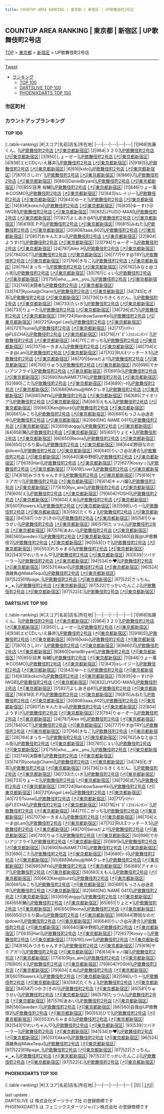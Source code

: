 ```yaml
---
title: COUNTUP AREA RANKING | 東京都 | 新宿区 | UP歌舞伎町2号店
---
```

## COUNTUP AREA RANKING | 東京都 | 新宿区 | UP歌舞伎町2号店

[TOP](/darts/rank/) > [東京都](/darts/rank/東京都/) > [新宿区](/darts/rank/東京都/新宿区/) > UP歌舞伎町2号店

___

<a href="https://twitter.com/share?ref_src=twsrc%5Etfw" data-text="COUNTUP AREA RANKING | 東京都新宿区UP歌舞伎町2号店" class="twitter-share-button" data-hashtags="DARTSLIVE,PHOENIXDARTS,darts,ダーツ" data-show-count="false">Tweet</a>

* [ランキング](#カウントアップランキング)
    * [TOP 100](#top-100)
    * [DARTSLIVE TOP 100](#dartslive-top-100)
    * [PHOENIXDARTS TOP 100](#phoenixdarts-top-100)

### 市区町村

<ul>

</ul>

### カウントアップランキング

#### TOP 100



{:.table-ranking}
|#|スコア|名前|店名|所在地|
|---|---|---|---|---|
|1|968|<span class="rank-name-dl">佐藤くん。</span>|<a href="/darts/rank/shops/87259a36419dcc97f454cb89828a1cfe.html">UP歌舞伎町2号店</a> <a href="https://search.dartslive.com/jp/shop/87259a36419dcc97f454cb89828a1cfe">[↗]</a>|<a href="/darts/rank/東京都/新宿区">東京都新宿区</a>|
|2|964|<span class="rank-name-dl">３２０</span>|<a href="/darts/rank/shops/87259a36419dcc97f454cb89828a1cfe.html">UP歌舞伎町2号店</a> <a href="https://search.dartslive.com/jp/shop/87259a36419dcc97f454cb89828a1cfe">[↗]</a>|<a href="/darts/rank/東京都/新宿区">東京都新宿区</a>|
|3|950|<span class="rank-name-dl">しょーせー</span>|<a href="/darts/rank/shops/87259a36419dcc97f454cb89828a1cfe.html">UP歌舞伎町2号店</a> <a href="https://search.dartslive.com/jp/shop/87259a36419dcc97f454cb89828a1cfe">[↗]</a>|<a href="/darts/rank/東京都/新宿区">東京都新宿区</a>|
|4|938|<span class="rank-name-dl">エビCDいいえ藤井</span>|<a href="/darts/rank/shops/87259a36419dcc97f454cb89828a1cfe.html">UP歌舞伎町2号店</a> <a href="https://search.dartslive.com/jp/shop/87259a36419dcc97f454cb89828a1cfe">[↗]</a>|<a href="/darts/rank/東京都/新宿区">東京都新宿区</a>|
|5|918|<span class="rank-name-dl">S</span>|<a href="/darts/rank/shops/87259a36419dcc97f454cb89828a1cfe.html">UP歌舞伎町2号店</a> <a href="https://search.dartslive.com/jp/shop/87259a36419dcc97f454cb89828a1cfe">[↗]</a>|<a href="/darts/rank/東京都/新宿区">東京都新宿区</a>|
|6|916|<span class="rank-name-dl">kido</span>|<a href="/darts/rank/shops/87259a36419dcc97f454cb89828a1cfe.html">UP歌舞伎町2号店</a> <a href="https://search.dartslive.com/jp/shop/87259a36419dcc97f454cb89828a1cfe">[↗]</a>|<a href="/darts/rank/東京都/新宿区">東京都新宿区</a>|
|7|870|<span class="rank-name-dl">さしｽｹｿﾞ</span>|<a href="/darts/rank/shops/87259a36419dcc97f454cb89828a1cfe.html">UP歌舞伎町2号店</a> <a href="https://search.dartslive.com/jp/shop/87259a36419dcc97f454cb89828a1cfe">[↗]</a>|<a href="/darts/rank/東京都/新宿区">東京都新宿区</a>|
|8|866|<span class="rank-name-dl">Ử</span>|<a href="/darts/rank/shops/87259a36419dcc97f454cb89828a1cfe.html">UP歌舞伎町2号店</a> <a href="https://search.dartslive.com/jp/shop/87259a36419dcc97f454cb89828a1cfe">[↗]</a>|<a href="/darts/rank/東京都/新宿区">東京都新宿区</a>|
|9|860|<span class="rank-name-dl">DanielBryant</span>|<a href="/darts/rank/shops/87259a36419dcc97f454cb89828a1cfe.html">UP歌舞伎町2号店</a> <a href="https://search.dartslive.com/jp/shop/87259a36419dcc97f454cb89828a1cfe">[↗]</a>|<a href="/darts/rank/東京都/新宿区">東京都新宿区</a>|
|10|855|<span class="rank-name-dl">目黒 裕輔</span>|<a href="/darts/rank/shops/87259a36419dcc97f454cb89828a1cfe.html">UP歌舞伎町2号店</a> <a href="https://search.dartslive.com/jp/shop/87259a36419dcc97f454cb89828a1cfe">[↗]</a>|<a href="/darts/rank/東京都/新宿区">東京都新宿区</a>|
|11|846|<span class="rank-name-dl">りょー萬☆COSMO</span>|<a href="/darts/rank/shops/87259a36419dcc97f454cb89828a1cfe.html">UP歌舞伎町2号店</a> <a href="https://search.dartslive.com/jp/shop/87259a36419dcc97f454cb89828a1cfe">[↗]</a>|<a href="/darts/rank/東京都/新宿区">東京都新宿区</a>|
|12|843|<span class="rank-name-dl">isレイジー</span>|<a href="/darts/rank/shops/87259a36419dcc97f454cb89828a1cfe.html">UP歌舞伎町2号店</a> <a href="https://search.dartslive.com/jp/shop/87259a36419dcc97f454cb89828a1cfe">[↗]</a>|<a href="/darts/rank/東京都/新宿区">東京都新宿区</a>|
|12|843|<span class="rank-name-dl">ゆーと</span>|<a href="/darts/rank/shops/87259a36419dcc97f454cb89828a1cfe.html">UP歌舞伎町2号店</a> <a href="https://search.dartslive.com/jp/shop/87259a36419dcc97f454cb89828a1cfe">[↗]</a>|<a href="/darts/rank/東京都/新宿区">東京都新宿区</a>|
|14|838|<span class="rank-name-dl">kokichi</span>|<a href="/darts/rank/shops/87259a36419dcc97f454cb89828a1cfe.html">UP歌舞伎町2号店</a> <a href="https://search.dartslive.com/jp/shop/87259a36419dcc97f454cb89828a1cfe">[↗]</a>|<a href="/darts/rank/東京都/新宿区">東京都新宿区</a>|
|15|835|<span class="rank-name-dl">ゆーすけ＠IWGB</span>|<a href="/darts/rank/shops/87259a36419dcc97f454cb89828a1cfe.html">UP歌舞伎町2号店</a> <a href="https://search.dartslive.com/jp/shop/87259a36419dcc97f454cb89828a1cfe">[↗]</a>|<a href="/darts/rank/東京都/新宿区">東京都新宿区</a>|
|16|832|<span class="rank-name-dl">JYUDO-MAN</span>|<a href="/darts/rank/shops/87259a36419dcc97f454cb89828a1cfe.html">UP歌舞伎町2号店</a> <a href="https://search.dartslive.com/jp/shop/87259a36419dcc97f454cb89828a1cfe">[↗]</a>|<a href="/darts/rank/東京都/新宿区">東京都新宿区</a>|
|17|827|<span class="rank-name-dl">よしあき@R1</span>|<a href="/darts/rank/shops/87259a36419dcc97f454cb89828a1cfe.html">UP歌舞伎町2号店</a> <a href="https://search.dartslive.com/jp/shop/87259a36419dcc97f454cb89828a1cfe">[↗]</a>|<a href="/darts/rank/東京都/新宿区">東京都新宿区</a>|
|18|819|<span class="rank-name-dl">E.P.P</span>|<a href="/darts/rank/shops/87259a36419dcc97f454cb89828a1cfe.html">UP歌舞伎町2号店</a> <a href="https://search.dartslive.com/jp/shop/87259a36419dcc97f454cb89828a1cfe">[↗]</a>|<a href="/darts/rank/東京都/新宿区">東京都新宿区</a>|
|19|815|<span class="rank-name-dl">みねた</span>|<a href="/darts/rank/shops/87259a36419dcc97f454cb89828a1cfe.html">UP歌舞伎町2号店</a> <a href="https://search.dartslive.com/jp/shop/87259a36419dcc97f454cb89828a1cfe">[↗]</a>|<a href="/darts/rank/東京都/新宿区">東京都新宿区</a>|
|20|808|<span class="rank-name-dl">taaa_602</span>|<a href="/darts/rank/shops/87259a36419dcc97f454cb89828a1cfe.html">UP歌舞伎町2号店</a> <a href="https://search.dartslive.com/jp/shop/87259a36419dcc97f454cb89828a1cfe">[↗]</a>|<a href="/darts/rank/東京都/新宿区">東京都新宿区</a>|
|21|807|<span class="rank-name-dl">おキんたまω</span>|<a href="/darts/rank/shops/87259a36419dcc97f454cb89828a1cfe.html">UP歌舞伎町2号店</a> <a href="https://search.dartslive.com/jp/shop/87259a36419dcc97f454cb89828a1cfe">[↗]</a>|<a href="/darts/rank/東京都/新宿区">東京都新宿区</a>|
|22|804|<span class="rank-name-dl">ようすけ</span>|<a href="/darts/rank/shops/87259a36419dcc97f454cb89828a1cfe.html">UP歌舞伎町2号店</a> <a href="https://search.dartslive.com/jp/shop/87259a36419dcc97f454cb89828a1cfe">[↗]</a>|<a href="/darts/rank/東京都/新宿区">東京都新宿区</a>|
|23|794|<span class="rank-name-dl">りゅーぞー</span>|<a href="/darts/rank/shops/87259a36419dcc97f454cb89828a1cfe.html">UP歌舞伎町2号店</a> <a href="https://search.dartslive.com/jp/shop/87259a36419dcc97f454cb89828a1cfe">[↗]</a>|<a href="/darts/rank/東京都/新宿区">東京都新宿区</a>|
|24|787|<span class="rank-name-dl">Alex H</span>|<a href="/darts/rank/shops/87259a36419dcc97f454cb89828a1cfe.html">UP歌舞伎町2号店</a> <a href="https://search.dartslive.com/jp/shop/87259a36419dcc97f454cb89828a1cfe">[↗]</a>|<a href="/darts/rank/東京都/新宿区">東京都新宿区</a>|
|25|784|<span class="rank-name-dl">GCT</span>|<a href="/darts/rank/shops/87259a36419dcc97f454cb89828a1cfe.html">UP歌舞伎町2号店</a> <a href="https://search.dartslive.com/jp/shop/87259a36419dcc97f454cb89828a1cfe">[↗]</a>|<a href="/darts/rank/東京都/新宿区">東京都新宿区</a>|
|26|777|<span class="rank-name-dl">やす@TRY</span>|<a href="/darts/rank/shops/87259a36419dcc97f454cb89828a1cfe.html">UP歌舞伎町2号店</a> <a href="https://search.dartslive.com/jp/shop/87259a36419dcc97f454cb89828a1cfe">[↗]</a>|<a href="/darts/rank/東京都/新宿区">東京都新宿区</a>|
|27|766|<span class="rank-name-dl">きなこ</span>|<a href="/darts/rank/shops/87259a36419dcc97f454cb89828a1cfe.html">UP歌舞伎町2号店</a> <a href="https://search.dartslive.com/jp/shop/87259a36419dcc97f454cb89828a1cfe">[↗]</a>|<a href="/darts/rank/東京都/新宿区">東京都新宿区</a>|
|28|764|<span class="rank-name-dl">まっちー</span>|<a href="/darts/rank/shops/87259a36419dcc97f454cb89828a1cfe.html">UP歌舞伎町2号店</a> <a href="https://search.dartslive.com/jp/shop/87259a36419dcc97f454cb89828a1cfe">[↗]</a>|<a href="/darts/rank/東京都/新宿区">東京都新宿区</a>|
|29|762|<span class="rank-name-dl">みなと@ゴル街</span>|<a href="/darts/rank/shops/87259a36419dcc97f454cb89828a1cfe.html">UP歌舞伎町2号店</a> <a href="https://search.dartslive.com/jp/shop/87259a36419dcc97f454cb89828a1cfe">[↗]</a>|<a href="/darts/rank/東京都/新宿区">東京都新宿区</a>|
|30|761|<span class="rank-name-dl">じぇい</span>|<a href="/darts/rank/shops/87259a36419dcc97f454cb89828a1cfe.html">UP歌舞伎町2号店</a> <a href="https://search.dartslive.com/jp/shop/87259a36419dcc97f454cb89828a1cfe">[↗]</a>|<a href="/darts/rank/東京都/新宿区">東京都新宿区</a>|
|31|758|<span class="rank-name-dl">who___are__you_</span>|<a href="/darts/rank/shops/87259a36419dcc97f454cb89828a1cfe.html">UP歌舞伎町2号店</a> <a href="https://search.dartslive.com/jp/shop/87259a36419dcc97f454cb89828a1cfe">[↗]</a>|<a href="/darts/rank/東京都/新宿区">東京都新宿区</a>|
|32|749|<span class="rank-name-dl">決闘者</span>|<a href="/darts/rank/shops/87259a36419dcc97f454cb89828a1cfe.html">UP歌舞伎町2号店</a> <a href="https://search.dartslive.com/jp/shop/87259a36419dcc97f454cb89828a1cfe">[↗]</a>|<a href="/darts/rank/東京都/新宿区">東京都新宿区</a>|
|33|747|<span class="rank-name-dl">Ryoota@Charm</span>|<a href="/darts/rank/shops/87259a36419dcc97f454cb89828a1cfe.html">UP歌舞伎町2号店</a> <a href="https://search.dartslive.com/jp/shop/87259a36419dcc97f454cb89828a1cfe">[↗]</a>|<a href="/darts/rank/東京都/新宿区">東京都新宿区</a>|
|34|745|<span class="rank-name-dl">むぎ茶</span>|<a href="/darts/rank/shops/87259a36419dcc97f454cb89828a1cfe.html">UP歌舞伎町2号店</a> <a href="https://search.dartslive.com/jp/shop/87259a36419dcc97f454cb89828a1cfe">[↗]</a>|<a href="/darts/rank/東京都/新宿区">東京都新宿区</a>|
|35|736|<span class="rank-name-dl">ひろきくろだん。</span>|<a href="/darts/rank/shops/87259a36419dcc97f454cb89828a1cfe.html">UP歌舞伎町2号店</a> <a href="https://search.dartslive.com/jp/shop/87259a36419dcc97f454cb89828a1cfe">[↗]</a>|<a href="/darts/rank/東京都/新宿区">東京都新宿区</a>|
|36|733|<span class="rank-name-dl">たいき</span>|<a href="/darts/rank/shops/87259a36419dcc97f454cb89828a1cfe.html">UP歌舞伎町2号店</a> <a href="https://search.dartslive.com/jp/shop/87259a36419dcc97f454cb89828a1cfe">[↗]</a>|<a href="/darts/rank/東京都/新宿区">東京都新宿区</a>|
|36|733|<span class="rank-name-dl">りょーた</span>|<a href="/darts/rank/shops/87259a36419dcc97f454cb89828a1cfe.html">UP歌舞伎町2号店</a> <a href="https://search.dartslive.com/jp/shop/87259a36419dcc97f454cb89828a1cfe">[↗]</a>|<a href="/darts/rank/東京都/新宿区">東京都新宿区</a>|
|38|726|<span class="rank-name-dl">式乃</span>|<a href="/darts/rank/shops/87259a36419dcc97f454cb89828a1cfe.html">UP歌舞伎町2号店</a> <a href="https://search.dartslive.com/jp/shop/87259a36419dcc97f454cb89828a1cfe">[↗]</a>|<a href="/darts/rank/東京都/新宿区">東京都新宿区</a>|
|39|724|<span class="rank-name-dl">RainbowSaverKei</span>|<a href="/darts/rank/shops/87259a36419dcc97f454cb89828a1cfe.html">UP歌舞伎町2号店</a> <a href="https://search.dartslive.com/jp/shop/87259a36419dcc97f454cb89828a1cfe">[↗]</a>|<a href="/darts/rank/東京都/新宿区">東京都新宿区</a>|
|40|721|<span class="rank-name-dl">Angel Lee</span>|<a href="/darts/rank/shops/87259a36419dcc97f454cb89828a1cfe.html">UP歌舞伎町2号店</a> <a href="https://search.dartslive.com/jp/shop/87259a36419dcc97f454cb89828a1cfe">[↗]</a>|<a href="/darts/rank/東京都/新宿区">東京都新宿区</a>|
|40|721|<span class="rank-name-dl">Tsunai</span>|<a href="/darts/rank/shops/87259a36419dcc97f454cb89828a1cfe.html">UP歌舞伎町2号店</a> <a href="https://search.dartslive.com/jp/shop/87259a36419dcc97f454cb89828a1cfe">[↗]</a>|<a href="/darts/rank/東京都/新宿区">東京都新宿区</a>|
|42|717|<span class="rank-name-dl">ﾊﾏﾁｬﾝ@FLECHA</span>|<a href="/darts/rank/shops/87259a36419dcc97f454cb89828a1cfe.html">UP歌舞伎町2号店</a> <a href="https://search.dartslive.com/jp/shop/87259a36419dcc97f454cb89828a1cfe">[↗]</a>|<a href="/darts/rank/東京都/新宿区">東京都新宿区</a>|
|43|716|<span class="rank-name-dl">ﾅｷﾞﾎﾟﾝｺﾂﾙﾝﾙﾝﾀﾝﾍﾟ</span>|<a href="/darts/rank/shops/87259a36419dcc97f454cb89828a1cfe.html">UP歌舞伎町2号店</a> <a href="https://search.dartslive.com/jp/shop/87259a36419dcc97f454cb89828a1cfe">[↗]</a>|<a href="/darts/rank/東京都/新宿区">東京都新宿区</a>|
|44|711|<span class="rank-name-dl">こがっち</span>|<a href="/darts/rank/shops/87259a36419dcc97f454cb89828a1cfe.html">UP歌舞伎町2号店</a> <a href="https://search.dartslive.com/jp/shop/87259a36419dcc97f454cb89828a1cfe">[↗]</a>|<a href="/darts/rank/東京都/新宿区">東京都新宿区</a>|
|45|707|<span class="rank-name-dl">ゆーきまん</span>|<a href="/darts/rank/shops/87259a36419dcc97f454cb89828a1cfe.html">UP歌舞伎町2号店</a> <a href="https://search.dartslive.com/jp/shop/87259a36419dcc97f454cb89828a1cfe">[↗]</a>|<a href="/darts/rank/東京都/新宿区">東京都新宿区</a>|
|46|704|<span class="rank-name-dl">とーま@Lani</span>|<a href="/darts/rank/shops/87259a36419dcc97f454cb89828a1cfe.html">UP歌舞伎町2号店</a> <a href="https://search.dartslive.com/jp/shop/87259a36419dcc97f454cb89828a1cfe">[↗]</a>|<a href="/darts/rank/東京都/新宿区">東京都新宿区</a>|
|47|702|<span class="rank-name-dl">RULEツッチーＸ5</span>|<a href="/darts/rank/shops/87259a36419dcc97f454cb89828a1cfe.html">UP歌舞伎町2号店</a> <a href="https://search.dartslive.com/jp/shop/87259a36419dcc97f454cb89828a1cfe">[↗]</a>|<a href="/darts/rank/東京都/新宿区">東京都新宿区</a>|
|48|701|<span class="rank-name-dl">Senaだよ‼️</span>|<a href="/darts/rank/shops/87259a36419dcc97f454cb89828a1cfe.html">UP歌舞伎町2号店</a> <a href="https://search.dartslive.com/jp/shop/87259a36419dcc97f454cb89828a1cfe">[↗]</a>|<a href="/darts/rank/東京都/新宿区">東京都新宿区</a>|
|49|700|<span class="rank-name-dl">りゅう</span>|<a href="/darts/rank/shops/87259a36419dcc97f454cb89828a1cfe.html">UP歌舞伎町2号店</a> <a href="https://search.dartslive.com/jp/shop/87259a36419dcc97f454cb89828a1cfe">[↗]</a>|<a href="/darts/rank/東京都/新宿区">東京都新宿区</a>|
|50|696|<span class="rank-name-dl">でかいアジフライ</span>|<a href="/darts/rank/shops/87259a36419dcc97f454cb89828a1cfe.html">UP歌舞伎町2号店</a> <a href="https://search.dartslive.com/jp/shop/87259a36419dcc97f454cb89828a1cfe">[↗]</a>|<a href="/darts/rank/東京都/新宿区">東京都新宿区</a>|
|51|691|<span class="rank-name-dl">k</span>|<a href="/darts/rank/shops/87259a36419dcc97f454cb89828a1cfe.html">UP歌舞伎町2号店</a> <a href="https://search.dartslive.com/jp/shop/87259a36419dcc97f454cb89828a1cfe">[↗]</a>|<a href="/darts/rank/東京都/新宿区">東京都新宿区</a>|
|52|690|<span class="rank-name-dl">NoNAME7174</span>|<a href="/darts/rank/shops/87259a36419dcc97f454cb89828a1cfe.html">UP歌舞伎町2号店</a> <a href="https://search.dartslive.com/jp/shop/87259a36419dcc97f454cb89828a1cfe">[↗]</a>|<a href="/darts/rank/東京都/新宿区">東京都新宿区</a>|
|52|690|<span class="rank-name-dl">こた</span>|<a href="/darts/rank/shops/87259a36419dcc97f454cb89828a1cfe.html">UP歌舞伎町2号店</a> <a href="https://search.dartslive.com/jp/shop/87259a36419dcc97f454cb89828a1cfe">[↗]</a>|<a href="/darts/rank/東京都/新宿区">東京都新宿区</a>|
|54|689|<span class="rank-name-dl">ｿｰﾀ</span>|<a href="/darts/rank/shops/87259a36419dcc97f454cb89828a1cfe.html">UP歌舞伎町2号店</a> <a href="https://search.dartslive.com/jp/shop/87259a36419dcc97f454cb89828a1cfe">[↗]</a>|<a href="/darts/rank/東京都/新宿区">東京都新宿区</a>|
|55|688|<span class="rank-name-dl">Mutsu@IMAクレオ</span>|<a href="/darts/rank/shops/87259a36419dcc97f454cb89828a1cfe.html">UP歌舞伎町2号店</a> <a href="https://search.dartslive.com/jp/shop/87259a36419dcc97f454cb89828a1cfe">[↗]</a>|<a href="/darts/rank/東京都/新宿区">東京都新宿区</a>|
|56|685|<span class="rank-name-dl">MYa</span>|<a href="/darts/rank/shops/87259a36419dcc97f454cb89828a1cfe.html">UP歌舞伎町2号店</a> <a href="https://search.dartslive.com/jp/shop/87259a36419dcc97f454cb89828a1cfe">[↗]</a>|<a href="/darts/rank/東京都/新宿区">東京都新宿区</a>|
|56|685|<span class="rank-name-dl">アイオリア</span>|<a href="/darts/rank/shops/87259a36419dcc97f454cb89828a1cfe.html">UP歌舞伎町2号店</a> <a href="https://search.dartslive.com/jp/shop/87259a36419dcc97f454cb89828a1cfe">[↗]</a>|<a href="/darts/rank/東京都/新宿区">東京都新宿区</a>|
|58|683|<span class="rank-name-dl">えもん</span>|<a href="/darts/rank/shops/87259a36419dcc97f454cb89828a1cfe.html">UP歌舞伎町2号店</a> <a href="https://search.dartslive.com/jp/shop/87259a36419dcc97f454cb89828a1cfe">[↗]</a>|<a href="/darts/rank/東京都/新宿区">東京都新宿区</a>|
|59|663|<span class="rank-name-dl">Ken@burst</span>|<a href="/darts/rank/shops/87259a36419dcc97f454cb89828a1cfe.html">UP歌舞伎町2号店</a> <a href="https://search.dartslive.com/jp/shop/87259a36419dcc97f454cb89828a1cfe">[↗]</a>|<a href="/darts/rank/東京都/新宿区">東京都新宿区</a>|
|60|661|<span class="rank-name-dl">みこち</span>|<a href="/darts/rank/shops/87259a36419dcc97f454cb89828a1cfe.html">UP歌舞伎町2号店</a> <a href="https://search.dartslive.com/jp/shop/87259a36419dcc97f454cb89828a1cfe">[↗]</a>|<a href="/darts/rank/東京都/新宿区">東京都新宿区</a>|
|60|661|<span class="rank-name-dl">もっさん@迷走中</span>|<a href="/darts/rank/shops/87259a36419dcc97f454cb89828a1cfe.html">UP歌舞伎町2号店</a> <a href="https://search.dartslive.com/jp/shop/87259a36419dcc97f454cb89828a1cfe">[↗]</a>|<a href="/darts/rank/東京都/新宿区">東京都新宿区</a>|
|62|660|<span class="rank-name-dl">NO NAME 0411</span>|<a href="/darts/rank/shops/87259a36419dcc97f454cb89828a1cfe.html">UP歌舞伎町2号店</a> <a href="https://search.dartslive.com/jp/shop/87259a36419dcc97f454cb89828a1cfe">[↗]</a>|<a href="/darts/rank/東京都/新宿区">東京都新宿区</a>|
|63|659|<span class="rank-name-dl">doggy</span>|<a href="/darts/rank/shops/87259a36419dcc97f454cb89828a1cfe.html">UP歌舞伎町2号店</a> <a href="https://search.dartslive.com/jp/shop/87259a36419dcc97f454cb89828a1cfe">[↗]</a>|<a href="/darts/rank/東京都/新宿区">東京都新宿区</a>|
|64|658|<span class="rank-name-dl">鮪</span>|<a href="/darts/rank/shops/87259a36419dcc97f454cb89828a1cfe.html">UP歌舞伎町2号店</a> <a href="https://search.dartslive.com/jp/shop/87259a36419dcc97f454cb89828a1cfe">[↗]</a>|<a href="/darts/rank/東京都/新宿区">東京都新宿区</a>|
|65|651|<span class="rank-name-dl">りょと✴︎</span>|<a href="/darts/rank/shops/87259a36419dcc97f454cb89828a1cfe.html">UP歌舞伎町2号店</a> <a href="https://search.dartslive.com/jp/shop/87259a36419dcc97f454cb89828a1cfe">[↗]</a>|<a href="/darts/rank/東京都/新宿区">東京都新宿区</a>|
|66|650|<span class="rank-name-dl">Reona</span>|<a href="/darts/rank/shops/87259a36419dcc97f454cb89828a1cfe.html">UP歌舞伎町2号店</a> <a href="https://search.dartslive.com/jp/shop/87259a36419dcc97f454cb89828a1cfe">[↗]</a>|<a href="/darts/rank/東京都/新宿区">東京都新宿区</a>|
|66|650|<span class="rank-name-dl">ぴろり菌ω</span>|<a href="/darts/rank/shops/87259a36419dcc97f454cb89828a1cfe.html">UP歌舞伎町2号店</a> <a href="https://search.dartslive.com/jp/shop/87259a36419dcc97f454cb89828a1cfe">[↗]</a>|<a href="/darts/rank/東京都/新宿区">東京都新宿区</a>|
|68|644|<span class="rank-name-dl">野田なのだ@down</span>|<a href="/darts/rank/shops/87259a36419dcc97f454cb89828a1cfe.html">UP歌舞伎町2号店</a> <a href="https://search.dartslive.com/jp/shop/87259a36419dcc97f454cb89828a1cfe">[↗]</a>|<a href="/darts/rank/東京都/新宿区">東京都新宿区</a>|
|69|640|<span class="rank-name-dl">りいさ@卍連合</span>|<a href="/darts/rank/shops/87259a36419dcc97f454cb89828a1cfe.html">UP歌舞伎町2号店</a> <a href="https://search.dartslive.com/jp/shop/87259a36419dcc97f454cb89828a1cfe">[↗]</a>|<a href="/darts/rank/東京都/新宿区">東京都新宿区</a>|
|69|640|<span class="rank-name-dl">薬中野郎</span>|<a href="/darts/rank/shops/87259a36419dcc97f454cb89828a1cfe.html">UP歌舞伎町2号店</a> <a href="https://search.dartslive.com/jp/shop/87259a36419dcc97f454cb89828a1cfe">[↗]</a>|<a href="/darts/rank/東京都/新宿区">東京都新宿区</a>|
|71|635|<span class="rank-name-dl">Hari</span>|<a href="/darts/rank/shops/87259a36419dcc97f454cb89828a1cfe.html">UP歌舞伎町2号店</a> <a href="https://search.dartslive.com/jp/shop/87259a36419dcc97f454cb89828a1cfe">[↗]</a>|<a href="/darts/rank/東京都/新宿区">東京都新宿区</a>|
|72|627|<span class="rank-name-dl">Kossy☺︎</span>|<a href="/darts/rank/shops/87259a36419dcc97f454cb89828a1cfe.html">UP歌舞伎町2号店</a> <a href="https://search.dartslive.com/jp/shop/87259a36419dcc97f454cb89828a1cfe">[↗]</a>|<a href="/darts/rank/東京都/新宿区">東京都新宿区</a>|
|73|619|<span class="rank-name-dl">Liver</span>|<a href="/darts/rank/shops/87259a36419dcc97f454cb89828a1cfe.html">UP歌舞伎町2号店</a> <a href="https://search.dartslive.com/jp/shop/87259a36419dcc97f454cb89828a1cfe">[↗]</a>|<a href="/darts/rank/東京都/新宿区">東京都新宿区</a>|
|74|618|<span class="rank-name-dl">みづきちゃんすき</span>|<a href="/darts/rank/shops/87259a36419dcc97f454cb89828a1cfe.html">UP歌舞伎町2号店</a> <a href="https://search.dartslive.com/jp/shop/87259a36419dcc97f454cb89828a1cfe">[↗]</a>|<a href="/darts/rank/東京都/新宿区">東京都新宿区</a>|
|75|616|<span class="rank-name-dl">ヤミアガリ</span>|<a href="/darts/rank/shops/87259a36419dcc97f454cb89828a1cfe.html">UP歌舞伎町2号店</a> <a href="https://search.dartslive.com/jp/shop/87259a36419dcc97f454cb89828a1cfe">[↗]</a>|<a href="/darts/rank/東京都/新宿区">東京都新宿区</a>|
|76|614|<span class="rank-name-dl">キャバ嬢</span>|<a href="/darts/rank/shops/87259a36419dcc97f454cb89828a1cfe.html">UP歌舞伎町2号店</a> <a href="https://search.dartslive.com/jp/shop/87259a36419dcc97f454cb89828a1cfe">[↗]</a>|<a href="/darts/rank/東京都/新宿区">東京都新宿区</a>|
|77|610|<span class="rank-name-dl">Ryo_aim</span>|<a href="/darts/rank/shops/87259a36419dcc97f454cb89828a1cfe.html">UP歌舞伎町2号店</a> <a href="https://search.dartslive.com/jp/shop/87259a36419dcc97f454cb89828a1cfe">[↗]</a>|<a href="/darts/rank/東京都/新宿区">東京都新宿区</a>|
|78|605|<span class="rank-name-dl">え</span>|<a href="/darts/rank/shops/87259a36419dcc97f454cb89828a1cfe.html">UP歌舞伎町2号店</a> <a href="https://search.dartslive.com/jp/shop/87259a36419dcc97f454cb89828a1cfe">[↗]</a>|<a href="/darts/rank/東京都/新宿区">東京都新宿区</a>|
|79|604|<span class="rank-name-dl">YOSHI</span>|<a href="/darts/rank/shops/87259a36419dcc97f454cb89828a1cfe.html">UP歌舞伎町2号店</a> <a href="https://search.dartslive.com/jp/shop/87259a36419dcc97f454cb89828a1cfe">[↗]</a>|<a href="/darts/rank/東京都/新宿区">東京都新宿区</a>|
|79|604|<span class="rank-name-dl">えぬ</span>|<a href="/darts/rank/shops/87259a36419dcc97f454cb89828a1cfe.html">UP歌舞伎町2号店</a> <a href="https://search.dartslive.com/jp/shop/87259a36419dcc97f454cb89828a1cfe">[↗]</a>|<a href="/darts/rank/東京都/新宿区">東京都新宿区</a>|
|81|601|<span class="rank-name-dl">flowers.k</span>|<a href="/darts/rank/shops/87259a36419dcc97f454cb89828a1cfe.html">UP歌舞伎町2号店</a> <a href="https://search.dartslive.com/jp/shop/87259a36419dcc97f454cb89828a1cfe">[↗]</a>|<a href="/darts/rank/東京都/新宿区">東京都新宿区</a>|
|82|598|<span class="rank-name-dl">いりー</span>|<a href="/darts/rank/shops/87259a36419dcc97f454cb89828a1cfe.html">UP歌舞伎町2号店</a> <a href="https://search.dartslive.com/jp/shop/87259a36419dcc97f454cb89828a1cfe">[↗]</a>|<a href="/darts/rank/東京都/新宿区">東京都新宿区</a>|
|83|592|<span class="rank-name-dl">たくちょ</span>|<a href="/darts/rank/shops/87259a36419dcc97f454cb89828a1cfe.html">UP歌舞伎町2号店</a> <a href="https://search.dartslive.com/jp/shop/87259a36419dcc97f454cb89828a1cfe">[↗]</a>|<a href="/darts/rank/東京都/新宿区">東京都新宿区</a>|
|84|587|<span class="rank-name-dl">つかさ(きの)</span>|<a href="/darts/rank/shops/87259a36419dcc97f454cb89828a1cfe.html">UP歌舞伎町2号店</a> <a href="https://search.dartslive.com/jp/shop/87259a36419dcc97f454cb89828a1cfe">[↗]</a>|<a href="/darts/rank/東京都/新宿区">東京都新宿区</a>|
|85|581|<span class="rank-name-dl">りゅうせい</span>|<a href="/darts/rank/shops/87259a36419dcc97f454cb89828a1cfe.html">UP歌舞伎町2号店</a> <a href="https://search.dartslive.com/jp/shop/87259a36419dcc97f454cb89828a1cfe">[↗]</a>|<a href="/darts/rank/東京都/新宿区">東京都新宿区</a>|
|86|579|<span class="rank-name-dl">たっつん</span>|<a href="/darts/rank/shops/87259a36419dcc97f454cb89828a1cfe.html">UP歌舞伎町2号店</a> <a href="https://search.dartslive.com/jp/shop/87259a36419dcc97f454cb89828a1cfe">[↗]</a>|<a href="/darts/rank/東京都/新宿区">東京都新宿区</a>|
|87|576|<span class="rank-name-dl">あおい</span>|<a href="/darts/rank/shops/87259a36419dcc97f454cb89828a1cfe.html">UP歌舞伎町2号店</a> <a href="https://search.dartslive.com/jp/shop/87259a36419dcc97f454cb89828a1cfe">[↗]</a>|<a href="/darts/rank/東京都/新宿区">東京都新宿区</a>|
|88|560|<span class="rank-name-dl">aveden:)</span>|<a href="/darts/rank/shops/87259a36419dcc97f454cb89828a1cfe.html">UP歌舞伎町2号店</a> <a href="https://search.dartslive.com/jp/shop/87259a36419dcc97f454cb89828a1cfe">[↗]</a>|<a href="/darts/rank/東京都/新宿区">東京都新宿区</a>|
|88|560|<span class="rank-name-dl">自我@UP歌舞伎2</span>|<a href="/darts/rank/shops/87259a36419dcc97f454cb89828a1cfe.html">UP歌舞伎町2号店</a> <a href="https://search.dartslive.com/jp/shop/87259a36419dcc97f454cb89828a1cfe">[↗]</a>|<a href="/darts/rank/東京都/新宿区">東京都新宿区</a>|
|90|553|<span class="rank-name-dl">ひで</span>|<a href="/darts/rank/shops/87259a36419dcc97f454cb89828a1cfe.html">UP歌舞伎町2号店</a> <a href="https://search.dartslive.com/jp/shop/87259a36419dcc97f454cb89828a1cfe">[↗]</a>|<a href="/darts/rank/東京都/新宿区">東京都新宿区</a>|
|90|553|<span class="rank-name-dl">れちゃまる</span>|<a href="/darts/rank/shops/87259a36419dcc97f454cb89828a1cfe.html">UP歌舞伎町2号店</a> <a href="https://search.dartslive.com/jp/shop/87259a36419dcc97f454cb89828a1cfe">[↗]</a>|<a href="/darts/rank/東京都/新宿区">東京都新宿区</a>|
|92|543|<span class="rank-name-dl">♡れいちゃん♡</span>|<a href="/darts/rank/shops/87259a36419dcc97f454cb89828a1cfe.html">UP歌舞伎町2号店</a> <a href="https://search.dartslive.com/jp/shop/87259a36419dcc97f454cb89828a1cfe">[↗]</a>|<a href="/darts/rank/東京都/新宿区">東京都新宿区</a>|
|93|539|<span class="rank-name-dl">ツバテーラー</span>|<a href="/darts/rank/shops/87259a36419dcc97f454cb89828a1cfe.html">UP歌舞伎町2号店</a> <a href="https://search.dartslive.com/jp/shop/87259a36419dcc97f454cb89828a1cfe">[↗]</a>|<a href="/darts/rank/東京都/新宿区">東京都新宿区</a>|
|94|534|<span class="rank-name-dl">か❤︎</span>|<a href="/darts/rank/shops/87259a36419dcc97f454cb89828a1cfe.html">UP歌舞伎町2号店</a> <a href="https://search.dartslive.com/jp/shop/87259a36419dcc97f454cb89828a1cfe">[↗]</a>|<a href="/darts/rank/東京都/新宿区">東京都新宿区</a>|
|95|531|<span class="rank-name-dl">Akari</span>|<a href="/darts/rank/shops/87259a36419dcc97f454cb89828a1cfe.html">UP歌舞伎町2号店</a> <a href="https://search.dartslive.com/jp/shop/87259a36419dcc97f454cb89828a1cfe">[↗]</a>|<a href="/darts/rank/東京都/新宿区">東京都新宿区</a>|
|96|524|<span class="rank-name-dl">酒雑魚@MakeTequi</span>|<a href="/darts/rank/shops/87259a36419dcc97f454cb89828a1cfe.html">UP歌舞伎町2号店</a> <a href="https://search.dartslive.com/jp/shop/87259a36419dcc97f454cb89828a1cfe">[↗]</a>|<a href="/darts/rank/東京都/新宿区">東京都新宿区</a>|
|97|522|<span class="rank-name-dl">618page_</span>|<a href="/darts/rank/shops/87259a36419dcc97f454cb89828a1cfe.html">UP歌舞伎町2号店</a> <a href="https://search.dartslive.com/jp/shop/87259a36419dcc97f454cb89828a1cfe">[↗]</a>|<a href="/darts/rank/東京都/新宿区">東京都新宿区</a>|
|97|522|<span class="rank-name-dl">さっちん｡◕‿◕｡</span>|<a href="/darts/rank/shops/87259a36419dcc97f454cb89828a1cfe.html">UP歌舞伎町2号店</a> <a href="https://search.dartslive.com/jp/shop/87259a36419dcc97f454cb89828a1cfe">[↗]</a>|<a href="/darts/rank/東京都/新宿区">東京都新宿区</a>|
|97|522|<span class="rank-name-dl">でっかいたんこぶ</span>|<a href="/darts/rank/shops/87259a36419dcc97f454cb89828a1cfe.html">UP歌舞伎町2号店</a> <a href="https://search.dartslive.com/jp/shop/87259a36419dcc97f454cb89828a1cfe">[↗]</a>|<a href="/darts/rank/東京都/新宿区">東京都新宿区</a>|
|97|522|<span class="rank-name-dl">む</span>|<a href="/darts/rank/shops/87259a36419dcc97f454cb89828a1cfe.html">UP歌舞伎町2号店</a> <a href="https://search.dartslive.com/jp/shop/87259a36419dcc97f454cb89828a1cfe">[↗]</a>|<a href="/darts/rank/東京都/新宿区">東京都新宿区</a>|


#### DARTSLIVE TOP 100



{:.table-ranking}
|#|スコア|名前|店名|所在地|
|---|---|---|---|---|
|1|968|<span class="rank-name-dl">佐藤くん。</span>|<a href="/darts/rank/shops/87259a36419dcc97f454cb89828a1cfe.html">UP歌舞伎町2号店</a> <a href="https://search.dartslive.com/jp/shop/87259a36419dcc97f454cb89828a1cfe">[↗]</a>|<a href="/darts/rank/東京都/新宿区">東京都新宿区</a>|
|2|964|<span class="rank-name-dl">３２０</span>|<a href="/darts/rank/shops/87259a36419dcc97f454cb89828a1cfe.html">UP歌舞伎町2号店</a> <a href="https://search.dartslive.com/jp/shop/87259a36419dcc97f454cb89828a1cfe">[↗]</a>|<a href="/darts/rank/東京都/新宿区">東京都新宿区</a>|
|3|950|<span class="rank-name-dl">しょーせー</span>|<a href="/darts/rank/shops/87259a36419dcc97f454cb89828a1cfe.html">UP歌舞伎町2号店</a> <a href="https://search.dartslive.com/jp/shop/87259a36419dcc97f454cb89828a1cfe">[↗]</a>|<a href="/darts/rank/東京都/新宿区">東京都新宿区</a>|
|4|938|<span class="rank-name-dl">エビCDいいえ藤井</span>|<a href="/darts/rank/shops/87259a36419dcc97f454cb89828a1cfe.html">UP歌舞伎町2号店</a> <a href="https://search.dartslive.com/jp/shop/87259a36419dcc97f454cb89828a1cfe">[↗]</a>|<a href="/darts/rank/東京都/新宿区">東京都新宿区</a>|
|5|918|<span class="rank-name-dl">S</span>|<a href="/darts/rank/shops/87259a36419dcc97f454cb89828a1cfe.html">UP歌舞伎町2号店</a> <a href="https://search.dartslive.com/jp/shop/87259a36419dcc97f454cb89828a1cfe">[↗]</a>|<a href="/darts/rank/東京都/新宿区">東京都新宿区</a>|
|6|916|<span class="rank-name-dl">kido</span>|<a href="/darts/rank/shops/87259a36419dcc97f454cb89828a1cfe.html">UP歌舞伎町2号店</a> <a href="https://search.dartslive.com/jp/shop/87259a36419dcc97f454cb89828a1cfe">[↗]</a>|<a href="/darts/rank/東京都/新宿区">東京都新宿区</a>|
|7|870|<span class="rank-name-dl">さしｽｹｿﾞ</span>|<a href="/darts/rank/shops/87259a36419dcc97f454cb89828a1cfe.html">UP歌舞伎町2号店</a> <a href="https://search.dartslive.com/jp/shop/87259a36419dcc97f454cb89828a1cfe">[↗]</a>|<a href="/darts/rank/東京都/新宿区">東京都新宿区</a>|
|8|866|<span class="rank-name-dl">Ử</span>|<a href="/darts/rank/shops/87259a36419dcc97f454cb89828a1cfe.html">UP歌舞伎町2号店</a> <a href="https://search.dartslive.com/jp/shop/87259a36419dcc97f454cb89828a1cfe">[↗]</a>|<a href="/darts/rank/東京都/新宿区">東京都新宿区</a>|
|9|860|<span class="rank-name-dl">DanielBryant</span>|<a href="/darts/rank/shops/87259a36419dcc97f454cb89828a1cfe.html">UP歌舞伎町2号店</a> <a href="https://search.dartslive.com/jp/shop/87259a36419dcc97f454cb89828a1cfe">[↗]</a>|<a href="/darts/rank/東京都/新宿区">東京都新宿区</a>|
|10|855|<span class="rank-name-dl">目黒 裕輔</span>|<a href="/darts/rank/shops/87259a36419dcc97f454cb89828a1cfe.html">UP歌舞伎町2号店</a> <a href="https://search.dartslive.com/jp/shop/87259a36419dcc97f454cb89828a1cfe">[↗]</a>|<a href="/darts/rank/東京都/新宿区">東京都新宿区</a>|
|11|846|<span class="rank-name-dl">りょー萬☆COSMO</span>|<a href="/darts/rank/shops/87259a36419dcc97f454cb89828a1cfe.html">UP歌舞伎町2号店</a> <a href="https://search.dartslive.com/jp/shop/87259a36419dcc97f454cb89828a1cfe">[↗]</a>|<a href="/darts/rank/東京都/新宿区">東京都新宿区</a>|
|12|843|<span class="rank-name-dl">isレイジー</span>|<a href="/darts/rank/shops/87259a36419dcc97f454cb89828a1cfe.html">UP歌舞伎町2号店</a> <a href="https://search.dartslive.com/jp/shop/87259a36419dcc97f454cb89828a1cfe">[↗]</a>|<a href="/darts/rank/東京都/新宿区">東京都新宿区</a>|
|12|843|<span class="rank-name-dl">ゆーと</span>|<a href="/darts/rank/shops/87259a36419dcc97f454cb89828a1cfe.html">UP歌舞伎町2号店</a> <a href="https://search.dartslive.com/jp/shop/87259a36419dcc97f454cb89828a1cfe">[↗]</a>|<a href="/darts/rank/東京都/新宿区">東京都新宿区</a>|
|14|838|<span class="rank-name-dl">kokichi</span>|<a href="/darts/rank/shops/87259a36419dcc97f454cb89828a1cfe.html">UP歌舞伎町2号店</a> <a href="https://search.dartslive.com/jp/shop/87259a36419dcc97f454cb89828a1cfe">[↗]</a>|<a href="/darts/rank/東京都/新宿区">東京都新宿区</a>|
|15|835|<span class="rank-name-dl">ゆーすけ＠IWGB</span>|<a href="/darts/rank/shops/87259a36419dcc97f454cb89828a1cfe.html">UP歌舞伎町2号店</a> <a href="https://search.dartslive.com/jp/shop/87259a36419dcc97f454cb89828a1cfe">[↗]</a>|<a href="/darts/rank/東京都/新宿区">東京都新宿区</a>|
|16|832|<span class="rank-name-dl">JYUDO-MAN</span>|<a href="/darts/rank/shops/87259a36419dcc97f454cb89828a1cfe.html">UP歌舞伎町2号店</a> <a href="https://search.dartslive.com/jp/shop/87259a36419dcc97f454cb89828a1cfe">[↗]</a>|<a href="/darts/rank/東京都/新宿区">東京都新宿区</a>|
|17|827|<span class="rank-name-dl">よしあき@R1</span>|<a href="/darts/rank/shops/87259a36419dcc97f454cb89828a1cfe.html">UP歌舞伎町2号店</a> <a href="https://search.dartslive.com/jp/shop/87259a36419dcc97f454cb89828a1cfe">[↗]</a>|<a href="/darts/rank/東京都/新宿区">東京都新宿区</a>|
|18|819|<span class="rank-name-dl">E.P.P</span>|<a href="/darts/rank/shops/87259a36419dcc97f454cb89828a1cfe.html">UP歌舞伎町2号店</a> <a href="https://search.dartslive.com/jp/shop/87259a36419dcc97f454cb89828a1cfe">[↗]</a>|<a href="/darts/rank/東京都/新宿区">東京都新宿区</a>|
|19|815|<span class="rank-name-dl">みねた</span>|<a href="/darts/rank/shops/87259a36419dcc97f454cb89828a1cfe.html">UP歌舞伎町2号店</a> <a href="https://search.dartslive.com/jp/shop/87259a36419dcc97f454cb89828a1cfe">[↗]</a>|<a href="/darts/rank/東京都/新宿区">東京都新宿区</a>|
|20|808|<span class="rank-name-dl">taaa_602</span>|<a href="/darts/rank/shops/87259a36419dcc97f454cb89828a1cfe.html">UP歌舞伎町2号店</a> <a href="https://search.dartslive.com/jp/shop/87259a36419dcc97f454cb89828a1cfe">[↗]</a>|<a href="/darts/rank/東京都/新宿区">東京都新宿区</a>|
|21|807|<span class="rank-name-dl">おキんたまω</span>|<a href="/darts/rank/shops/87259a36419dcc97f454cb89828a1cfe.html">UP歌舞伎町2号店</a> <a href="https://search.dartslive.com/jp/shop/87259a36419dcc97f454cb89828a1cfe">[↗]</a>|<a href="/darts/rank/東京都/新宿区">東京都新宿区</a>|
|22|804|<span class="rank-name-dl">ようすけ</span>|<a href="/darts/rank/shops/87259a36419dcc97f454cb89828a1cfe.html">UP歌舞伎町2号店</a> <a href="https://search.dartslive.com/jp/shop/87259a36419dcc97f454cb89828a1cfe">[↗]</a>|<a href="/darts/rank/東京都/新宿区">東京都新宿区</a>|
|23|794|<span class="rank-name-dl">りゅーぞー</span>|<a href="/darts/rank/shops/87259a36419dcc97f454cb89828a1cfe.html">UP歌舞伎町2号店</a> <a href="https://search.dartslive.com/jp/shop/87259a36419dcc97f454cb89828a1cfe">[↗]</a>|<a href="/darts/rank/東京都/新宿区">東京都新宿区</a>|
|24|787|<span class="rank-name-dl">Alex H</span>|<a href="/darts/rank/shops/87259a36419dcc97f454cb89828a1cfe.html">UP歌舞伎町2号店</a> <a href="https://search.dartslive.com/jp/shop/87259a36419dcc97f454cb89828a1cfe">[↗]</a>|<a href="/darts/rank/東京都/新宿区">東京都新宿区</a>|
|25|784|<span class="rank-name-dl">GCT</span>|<a href="/darts/rank/shops/87259a36419dcc97f454cb89828a1cfe.html">UP歌舞伎町2号店</a> <a href="https://search.dartslive.com/jp/shop/87259a36419dcc97f454cb89828a1cfe">[↗]</a>|<a href="/darts/rank/東京都/新宿区">東京都新宿区</a>|
|26|777|<span class="rank-name-dl">やす@TRY</span>|<a href="/darts/rank/shops/87259a36419dcc97f454cb89828a1cfe.html">UP歌舞伎町2号店</a> <a href="https://search.dartslive.com/jp/shop/87259a36419dcc97f454cb89828a1cfe">[↗]</a>|<a href="/darts/rank/東京都/新宿区">東京都新宿区</a>|
|27|766|<span class="rank-name-dl">きなこ</span>|<a href="/darts/rank/shops/87259a36419dcc97f454cb89828a1cfe.html">UP歌舞伎町2号店</a> <a href="https://search.dartslive.com/jp/shop/87259a36419dcc97f454cb89828a1cfe">[↗]</a>|<a href="/darts/rank/東京都/新宿区">東京都新宿区</a>|
|28|764|<span class="rank-name-dl">まっちー</span>|<a href="/darts/rank/shops/87259a36419dcc97f454cb89828a1cfe.html">UP歌舞伎町2号店</a> <a href="https://search.dartslive.com/jp/shop/87259a36419dcc97f454cb89828a1cfe">[↗]</a>|<a href="/darts/rank/東京都/新宿区">東京都新宿区</a>|
|29|762|<span class="rank-name-dl">みなと@ゴル街</span>|<a href="/darts/rank/shops/87259a36419dcc97f454cb89828a1cfe.html">UP歌舞伎町2号店</a> <a href="https://search.dartslive.com/jp/shop/87259a36419dcc97f454cb89828a1cfe">[↗]</a>|<a href="/darts/rank/東京都/新宿区">東京都新宿区</a>|
|30|761|<span class="rank-name-dl">じぇい</span>|<a href="/darts/rank/shops/87259a36419dcc97f454cb89828a1cfe.html">UP歌舞伎町2号店</a> <a href="https://search.dartslive.com/jp/shop/87259a36419dcc97f454cb89828a1cfe">[↗]</a>|<a href="/darts/rank/東京都/新宿区">東京都新宿区</a>|
|31|758|<span class="rank-name-dl">who___are__you_</span>|<a href="/darts/rank/shops/87259a36419dcc97f454cb89828a1cfe.html">UP歌舞伎町2号店</a> <a href="https://search.dartslive.com/jp/shop/87259a36419dcc97f454cb89828a1cfe">[↗]</a>|<a href="/darts/rank/東京都/新宿区">東京都新宿区</a>|
|32|749|<span class="rank-name-dl">決闘者</span>|<a href="/darts/rank/shops/87259a36419dcc97f454cb89828a1cfe.html">UP歌舞伎町2号店</a> <a href="https://search.dartslive.com/jp/shop/87259a36419dcc97f454cb89828a1cfe">[↗]</a>|<a href="/darts/rank/東京都/新宿区">東京都新宿区</a>|
|33|747|<span class="rank-name-dl">Ryoota@Charm</span>|<a href="/darts/rank/shops/87259a36419dcc97f454cb89828a1cfe.html">UP歌舞伎町2号店</a> <a href="https://search.dartslive.com/jp/shop/87259a36419dcc97f454cb89828a1cfe">[↗]</a>|<a href="/darts/rank/東京都/新宿区">東京都新宿区</a>|
|34|745|<span class="rank-name-dl">むぎ茶</span>|<a href="/darts/rank/shops/87259a36419dcc97f454cb89828a1cfe.html">UP歌舞伎町2号店</a> <a href="https://search.dartslive.com/jp/shop/87259a36419dcc97f454cb89828a1cfe">[↗]</a>|<a href="/darts/rank/東京都/新宿区">東京都新宿区</a>|
|35|736|<span class="rank-name-dl">ひろきくろだん。</span>|<a href="/darts/rank/shops/87259a36419dcc97f454cb89828a1cfe.html">UP歌舞伎町2号店</a> <a href="https://search.dartslive.com/jp/shop/87259a36419dcc97f454cb89828a1cfe">[↗]</a>|<a href="/darts/rank/東京都/新宿区">東京都新宿区</a>|
|36|733|<span class="rank-name-dl">たいき</span>|<a href="/darts/rank/shops/87259a36419dcc97f454cb89828a1cfe.html">UP歌舞伎町2号店</a> <a href="https://search.dartslive.com/jp/shop/87259a36419dcc97f454cb89828a1cfe">[↗]</a>|<a href="/darts/rank/東京都/新宿区">東京都新宿区</a>|
|36|733|<span class="rank-name-dl">りょーた</span>|<a href="/darts/rank/shops/87259a36419dcc97f454cb89828a1cfe.html">UP歌舞伎町2号店</a> <a href="https://search.dartslive.com/jp/shop/87259a36419dcc97f454cb89828a1cfe">[↗]</a>|<a href="/darts/rank/東京都/新宿区">東京都新宿区</a>|
|38|726|<span class="rank-name-dl">式乃</span>|<a href="/darts/rank/shops/87259a36419dcc97f454cb89828a1cfe.html">UP歌舞伎町2号店</a> <a href="https://search.dartslive.com/jp/shop/87259a36419dcc97f454cb89828a1cfe">[↗]</a>|<a href="/darts/rank/東京都/新宿区">東京都新宿区</a>|
|39|724|<span class="rank-name-dl">RainbowSaverKei</span>|<a href="/darts/rank/shops/87259a36419dcc97f454cb89828a1cfe.html">UP歌舞伎町2号店</a> <a href="https://search.dartslive.com/jp/shop/87259a36419dcc97f454cb89828a1cfe">[↗]</a>|<a href="/darts/rank/東京都/新宿区">東京都新宿区</a>|
|40|721|<span class="rank-name-dl">Angel Lee</span>|<a href="/darts/rank/shops/87259a36419dcc97f454cb89828a1cfe.html">UP歌舞伎町2号店</a> <a href="https://search.dartslive.com/jp/shop/87259a36419dcc97f454cb89828a1cfe">[↗]</a>|<a href="/darts/rank/東京都/新宿区">東京都新宿区</a>|
|40|721|<span class="rank-name-dl">Tsunai</span>|<a href="/darts/rank/shops/87259a36419dcc97f454cb89828a1cfe.html">UP歌舞伎町2号店</a> <a href="https://search.dartslive.com/jp/shop/87259a36419dcc97f454cb89828a1cfe">[↗]</a>|<a href="/darts/rank/東京都/新宿区">東京都新宿区</a>|
|42|717|<span class="rank-name-dl">ﾊﾏﾁｬﾝ@FLECHA</span>|<a href="/darts/rank/shops/87259a36419dcc97f454cb89828a1cfe.html">UP歌舞伎町2号店</a> <a href="https://search.dartslive.com/jp/shop/87259a36419dcc97f454cb89828a1cfe">[↗]</a>|<a href="/darts/rank/東京都/新宿区">東京都新宿区</a>|
|43|716|<span class="rank-name-dl">ﾅｷﾞﾎﾟﾝｺﾂﾙﾝﾙﾝﾀﾝﾍﾟ</span>|<a href="/darts/rank/shops/87259a36419dcc97f454cb89828a1cfe.html">UP歌舞伎町2号店</a> <a href="https://search.dartslive.com/jp/shop/87259a36419dcc97f454cb89828a1cfe">[↗]</a>|<a href="/darts/rank/東京都/新宿区">東京都新宿区</a>|
|44|711|<span class="rank-name-dl">こがっち</span>|<a href="/darts/rank/shops/87259a36419dcc97f454cb89828a1cfe.html">UP歌舞伎町2号店</a> <a href="https://search.dartslive.com/jp/shop/87259a36419dcc97f454cb89828a1cfe">[↗]</a>|<a href="/darts/rank/東京都/新宿区">東京都新宿区</a>|
|45|707|<span class="rank-name-dl">ゆーきまん</span>|<a href="/darts/rank/shops/87259a36419dcc97f454cb89828a1cfe.html">UP歌舞伎町2号店</a> <a href="https://search.dartslive.com/jp/shop/87259a36419dcc97f454cb89828a1cfe">[↗]</a>|<a href="/darts/rank/東京都/新宿区">東京都新宿区</a>|
|46|704|<span class="rank-name-dl">とーま@Lani</span>|<a href="/darts/rank/shops/87259a36419dcc97f454cb89828a1cfe.html">UP歌舞伎町2号店</a> <a href="https://search.dartslive.com/jp/shop/87259a36419dcc97f454cb89828a1cfe">[↗]</a>|<a href="/darts/rank/東京都/新宿区">東京都新宿区</a>|
|47|702|<span class="rank-name-dl">RULEツッチーＸ5</span>|<a href="/darts/rank/shops/87259a36419dcc97f454cb89828a1cfe.html">UP歌舞伎町2号店</a> <a href="https://search.dartslive.com/jp/shop/87259a36419dcc97f454cb89828a1cfe">[↗]</a>|<a href="/darts/rank/東京都/新宿区">東京都新宿区</a>|
|48|701|<span class="rank-name-dl">Senaだよ‼️</span>|<a href="/darts/rank/shops/87259a36419dcc97f454cb89828a1cfe.html">UP歌舞伎町2号店</a> <a href="https://search.dartslive.com/jp/shop/87259a36419dcc97f454cb89828a1cfe">[↗]</a>|<a href="/darts/rank/東京都/新宿区">東京都新宿区</a>|
|49|700|<span class="rank-name-dl">りゅう</span>|<a href="/darts/rank/shops/87259a36419dcc97f454cb89828a1cfe.html">UP歌舞伎町2号店</a> <a href="https://search.dartslive.com/jp/shop/87259a36419dcc97f454cb89828a1cfe">[↗]</a>|<a href="/darts/rank/東京都/新宿区">東京都新宿区</a>|
|50|696|<span class="rank-name-dl">でかいアジフライ</span>|<a href="/darts/rank/shops/87259a36419dcc97f454cb89828a1cfe.html">UP歌舞伎町2号店</a> <a href="https://search.dartslive.com/jp/shop/87259a36419dcc97f454cb89828a1cfe">[↗]</a>|<a href="/darts/rank/東京都/新宿区">東京都新宿区</a>|
|51|691|<span class="rank-name-dl">k</span>|<a href="/darts/rank/shops/87259a36419dcc97f454cb89828a1cfe.html">UP歌舞伎町2号店</a> <a href="https://search.dartslive.com/jp/shop/87259a36419dcc97f454cb89828a1cfe">[↗]</a>|<a href="/darts/rank/東京都/新宿区">東京都新宿区</a>|
|52|690|<span class="rank-name-dl">NoNAME7174</span>|<a href="/darts/rank/shops/87259a36419dcc97f454cb89828a1cfe.html">UP歌舞伎町2号店</a> <a href="https://search.dartslive.com/jp/shop/87259a36419dcc97f454cb89828a1cfe">[↗]</a>|<a href="/darts/rank/東京都/新宿区">東京都新宿区</a>|
|52|690|<span class="rank-name-dl">こた</span>|<a href="/darts/rank/shops/87259a36419dcc97f454cb89828a1cfe.html">UP歌舞伎町2号店</a> <a href="https://search.dartslive.com/jp/shop/87259a36419dcc97f454cb89828a1cfe">[↗]</a>|<a href="/darts/rank/東京都/新宿区">東京都新宿区</a>|
|54|689|<span class="rank-name-dl">ｿｰﾀ</span>|<a href="/darts/rank/shops/87259a36419dcc97f454cb89828a1cfe.html">UP歌舞伎町2号店</a> <a href="https://search.dartslive.com/jp/shop/87259a36419dcc97f454cb89828a1cfe">[↗]</a>|<a href="/darts/rank/東京都/新宿区">東京都新宿区</a>|
|55|688|<span class="rank-name-dl">Mutsu@IMAクレオ</span>|<a href="/darts/rank/shops/87259a36419dcc97f454cb89828a1cfe.html">UP歌舞伎町2号店</a> <a href="https://search.dartslive.com/jp/shop/87259a36419dcc97f454cb89828a1cfe">[↗]</a>|<a href="/darts/rank/東京都/新宿区">東京都新宿区</a>|
|56|685|<span class="rank-name-dl">MYa</span>|<a href="/darts/rank/shops/87259a36419dcc97f454cb89828a1cfe.html">UP歌舞伎町2号店</a> <a href="https://search.dartslive.com/jp/shop/87259a36419dcc97f454cb89828a1cfe">[↗]</a>|<a href="/darts/rank/東京都/新宿区">東京都新宿区</a>|
|56|685|<span class="rank-name-dl">アイオリア</span>|<a href="/darts/rank/shops/87259a36419dcc97f454cb89828a1cfe.html">UP歌舞伎町2号店</a> <a href="https://search.dartslive.com/jp/shop/87259a36419dcc97f454cb89828a1cfe">[↗]</a>|<a href="/darts/rank/東京都/新宿区">東京都新宿区</a>|
|58|683|<span class="rank-name-dl">えもん</span>|<a href="/darts/rank/shops/87259a36419dcc97f454cb89828a1cfe.html">UP歌舞伎町2号店</a> <a href="https://search.dartslive.com/jp/shop/87259a36419dcc97f454cb89828a1cfe">[↗]</a>|<a href="/darts/rank/東京都/新宿区">東京都新宿区</a>|
|59|663|<span class="rank-name-dl">Ken@burst</span>|<a href="/darts/rank/shops/87259a36419dcc97f454cb89828a1cfe.html">UP歌舞伎町2号店</a> <a href="https://search.dartslive.com/jp/shop/87259a36419dcc97f454cb89828a1cfe">[↗]</a>|<a href="/darts/rank/東京都/新宿区">東京都新宿区</a>|
|60|661|<span class="rank-name-dl">みこち</span>|<a href="/darts/rank/shops/87259a36419dcc97f454cb89828a1cfe.html">UP歌舞伎町2号店</a> <a href="https://search.dartslive.com/jp/shop/87259a36419dcc97f454cb89828a1cfe">[↗]</a>|<a href="/darts/rank/東京都/新宿区">東京都新宿区</a>|
|60|661|<span class="rank-name-dl">もっさん@迷走中</span>|<a href="/darts/rank/shops/87259a36419dcc97f454cb89828a1cfe.html">UP歌舞伎町2号店</a> <a href="https://search.dartslive.com/jp/shop/87259a36419dcc97f454cb89828a1cfe">[↗]</a>|<a href="/darts/rank/東京都/新宿区">東京都新宿区</a>|
|62|660|<span class="rank-name-dl">NO NAME 0411</span>|<a href="/darts/rank/shops/87259a36419dcc97f454cb89828a1cfe.html">UP歌舞伎町2号店</a> <a href="https://search.dartslive.com/jp/shop/87259a36419dcc97f454cb89828a1cfe">[↗]</a>|<a href="/darts/rank/東京都/新宿区">東京都新宿区</a>|
|63|659|<span class="rank-name-dl">doggy</span>|<a href="/darts/rank/shops/87259a36419dcc97f454cb89828a1cfe.html">UP歌舞伎町2号店</a> <a href="https://search.dartslive.com/jp/shop/87259a36419dcc97f454cb89828a1cfe">[↗]</a>|<a href="/darts/rank/東京都/新宿区">東京都新宿区</a>|
|64|658|<span class="rank-name-dl">鮪</span>|<a href="/darts/rank/shops/87259a36419dcc97f454cb89828a1cfe.html">UP歌舞伎町2号店</a> <a href="https://search.dartslive.com/jp/shop/87259a36419dcc97f454cb89828a1cfe">[↗]</a>|<a href="/darts/rank/東京都/新宿区">東京都新宿区</a>|
|65|651|<span class="rank-name-dl">りょと✴︎</span>|<a href="/darts/rank/shops/87259a36419dcc97f454cb89828a1cfe.html">UP歌舞伎町2号店</a> <a href="https://search.dartslive.com/jp/shop/87259a36419dcc97f454cb89828a1cfe">[↗]</a>|<a href="/darts/rank/東京都/新宿区">東京都新宿区</a>|
|66|650|<span class="rank-name-dl">Reona</span>|<a href="/darts/rank/shops/87259a36419dcc97f454cb89828a1cfe.html">UP歌舞伎町2号店</a> <a href="https://search.dartslive.com/jp/shop/87259a36419dcc97f454cb89828a1cfe">[↗]</a>|<a href="/darts/rank/東京都/新宿区">東京都新宿区</a>|
|66|650|<span class="rank-name-dl">ぴろり菌ω</span>|<a href="/darts/rank/shops/87259a36419dcc97f454cb89828a1cfe.html">UP歌舞伎町2号店</a> <a href="https://search.dartslive.com/jp/shop/87259a36419dcc97f454cb89828a1cfe">[↗]</a>|<a href="/darts/rank/東京都/新宿区">東京都新宿区</a>|
|68|644|<span class="rank-name-dl">野田なのだ@down</span>|<a href="/darts/rank/shops/87259a36419dcc97f454cb89828a1cfe.html">UP歌舞伎町2号店</a> <a href="https://search.dartslive.com/jp/shop/87259a36419dcc97f454cb89828a1cfe">[↗]</a>|<a href="/darts/rank/東京都/新宿区">東京都新宿区</a>|
|69|640|<span class="rank-name-dl">りいさ@卍連合</span>|<a href="/darts/rank/shops/87259a36419dcc97f454cb89828a1cfe.html">UP歌舞伎町2号店</a> <a href="https://search.dartslive.com/jp/shop/87259a36419dcc97f454cb89828a1cfe">[↗]</a>|<a href="/darts/rank/東京都/新宿区">東京都新宿区</a>|
|69|640|<span class="rank-name-dl">薬中野郎</span>|<a href="/darts/rank/shops/87259a36419dcc97f454cb89828a1cfe.html">UP歌舞伎町2号店</a> <a href="https://search.dartslive.com/jp/shop/87259a36419dcc97f454cb89828a1cfe">[↗]</a>|<a href="/darts/rank/東京都/新宿区">東京都新宿区</a>|
|71|635|<span class="rank-name-dl">Hari</span>|<a href="/darts/rank/shops/87259a36419dcc97f454cb89828a1cfe.html">UP歌舞伎町2号店</a> <a href="https://search.dartslive.com/jp/shop/87259a36419dcc97f454cb89828a1cfe">[↗]</a>|<a href="/darts/rank/東京都/新宿区">東京都新宿区</a>|
|72|627|<span class="rank-name-dl">Kossy☺︎</span>|<a href="/darts/rank/shops/87259a36419dcc97f454cb89828a1cfe.html">UP歌舞伎町2号店</a> <a href="https://search.dartslive.com/jp/shop/87259a36419dcc97f454cb89828a1cfe">[↗]</a>|<a href="/darts/rank/東京都/新宿区">東京都新宿区</a>|
|73|619|<span class="rank-name-dl">Liver</span>|<a href="/darts/rank/shops/87259a36419dcc97f454cb89828a1cfe.html">UP歌舞伎町2号店</a> <a href="https://search.dartslive.com/jp/shop/87259a36419dcc97f454cb89828a1cfe">[↗]</a>|<a href="/darts/rank/東京都/新宿区">東京都新宿区</a>|
|74|618|<span class="rank-name-dl">みづきちゃんすき</span>|<a href="/darts/rank/shops/87259a36419dcc97f454cb89828a1cfe.html">UP歌舞伎町2号店</a> <a href="https://search.dartslive.com/jp/shop/87259a36419dcc97f454cb89828a1cfe">[↗]</a>|<a href="/darts/rank/東京都/新宿区">東京都新宿区</a>|
|75|616|<span class="rank-name-dl">ヤミアガリ</span>|<a href="/darts/rank/shops/87259a36419dcc97f454cb89828a1cfe.html">UP歌舞伎町2号店</a> <a href="https://search.dartslive.com/jp/shop/87259a36419dcc97f454cb89828a1cfe">[↗]</a>|<a href="/darts/rank/東京都/新宿区">東京都新宿区</a>|
|76|614|<span class="rank-name-dl">キャバ嬢</span>|<a href="/darts/rank/shops/87259a36419dcc97f454cb89828a1cfe.html">UP歌舞伎町2号店</a> <a href="https://search.dartslive.com/jp/shop/87259a36419dcc97f454cb89828a1cfe">[↗]</a>|<a href="/darts/rank/東京都/新宿区">東京都新宿区</a>|
|77|610|<span class="rank-name-dl">Ryo_aim</span>|<a href="/darts/rank/shops/87259a36419dcc97f454cb89828a1cfe.html">UP歌舞伎町2号店</a> <a href="https://search.dartslive.com/jp/shop/87259a36419dcc97f454cb89828a1cfe">[↗]</a>|<a href="/darts/rank/東京都/新宿区">東京都新宿区</a>|
|78|605|<span class="rank-name-dl">え</span>|<a href="/darts/rank/shops/87259a36419dcc97f454cb89828a1cfe.html">UP歌舞伎町2号店</a> <a href="https://search.dartslive.com/jp/shop/87259a36419dcc97f454cb89828a1cfe">[↗]</a>|<a href="/darts/rank/東京都/新宿区">東京都新宿区</a>|
|79|604|<span class="rank-name-dl">YOSHI</span>|<a href="/darts/rank/shops/87259a36419dcc97f454cb89828a1cfe.html">UP歌舞伎町2号店</a> <a href="https://search.dartslive.com/jp/shop/87259a36419dcc97f454cb89828a1cfe">[↗]</a>|<a href="/darts/rank/東京都/新宿区">東京都新宿区</a>|
|79|604|<span class="rank-name-dl">えぬ</span>|<a href="/darts/rank/shops/87259a36419dcc97f454cb89828a1cfe.html">UP歌舞伎町2号店</a> <a href="https://search.dartslive.com/jp/shop/87259a36419dcc97f454cb89828a1cfe">[↗]</a>|<a href="/darts/rank/東京都/新宿区">東京都新宿区</a>|
|81|601|<span class="rank-name-dl">flowers.k</span>|<a href="/darts/rank/shops/87259a36419dcc97f454cb89828a1cfe.html">UP歌舞伎町2号店</a> <a href="https://search.dartslive.com/jp/shop/87259a36419dcc97f454cb89828a1cfe">[↗]</a>|<a href="/darts/rank/東京都/新宿区">東京都新宿区</a>|
|82|598|<span class="rank-name-dl">いりー</span>|<a href="/darts/rank/shops/87259a36419dcc97f454cb89828a1cfe.html">UP歌舞伎町2号店</a> <a href="https://search.dartslive.com/jp/shop/87259a36419dcc97f454cb89828a1cfe">[↗]</a>|<a href="/darts/rank/東京都/新宿区">東京都新宿区</a>|
|83|592|<span class="rank-name-dl">たくちょ</span>|<a href="/darts/rank/shops/87259a36419dcc97f454cb89828a1cfe.html">UP歌舞伎町2号店</a> <a href="https://search.dartslive.com/jp/shop/87259a36419dcc97f454cb89828a1cfe">[↗]</a>|<a href="/darts/rank/東京都/新宿区">東京都新宿区</a>|
|84|587|<span class="rank-name-dl">つかさ(きの)</span>|<a href="/darts/rank/shops/87259a36419dcc97f454cb89828a1cfe.html">UP歌舞伎町2号店</a> <a href="https://search.dartslive.com/jp/shop/87259a36419dcc97f454cb89828a1cfe">[↗]</a>|<a href="/darts/rank/東京都/新宿区">東京都新宿区</a>|
|85|581|<span class="rank-name-dl">りゅうせい</span>|<a href="/darts/rank/shops/87259a36419dcc97f454cb89828a1cfe.html">UP歌舞伎町2号店</a> <a href="https://search.dartslive.com/jp/shop/87259a36419dcc97f454cb89828a1cfe">[↗]</a>|<a href="/darts/rank/東京都/新宿区">東京都新宿区</a>|
|86|579|<span class="rank-name-dl">たっつん</span>|<a href="/darts/rank/shops/87259a36419dcc97f454cb89828a1cfe.html">UP歌舞伎町2号店</a> <a href="https://search.dartslive.com/jp/shop/87259a36419dcc97f454cb89828a1cfe">[↗]</a>|<a href="/darts/rank/東京都/新宿区">東京都新宿区</a>|
|87|576|<span class="rank-name-dl">あおい</span>|<a href="/darts/rank/shops/87259a36419dcc97f454cb89828a1cfe.html">UP歌舞伎町2号店</a> <a href="https://search.dartslive.com/jp/shop/87259a36419dcc97f454cb89828a1cfe">[↗]</a>|<a href="/darts/rank/東京都/新宿区">東京都新宿区</a>|
|88|560|<span class="rank-name-dl">aveden:)</span>|<a href="/darts/rank/shops/87259a36419dcc97f454cb89828a1cfe.html">UP歌舞伎町2号店</a> <a href="https://search.dartslive.com/jp/shop/87259a36419dcc97f454cb89828a1cfe">[↗]</a>|<a href="/darts/rank/東京都/新宿区">東京都新宿区</a>|
|88|560|<span class="rank-name-dl">自我@UP歌舞伎2</span>|<a href="/darts/rank/shops/87259a36419dcc97f454cb89828a1cfe.html">UP歌舞伎町2号店</a> <a href="https://search.dartslive.com/jp/shop/87259a36419dcc97f454cb89828a1cfe">[↗]</a>|<a href="/darts/rank/東京都/新宿区">東京都新宿区</a>|
|90|553|<span class="rank-name-dl">ひで</span>|<a href="/darts/rank/shops/87259a36419dcc97f454cb89828a1cfe.html">UP歌舞伎町2号店</a> <a href="https://search.dartslive.com/jp/shop/87259a36419dcc97f454cb89828a1cfe">[↗]</a>|<a href="/darts/rank/東京都/新宿区">東京都新宿区</a>|
|90|553|<span class="rank-name-dl">れちゃまる</span>|<a href="/darts/rank/shops/87259a36419dcc97f454cb89828a1cfe.html">UP歌舞伎町2号店</a> <a href="https://search.dartslive.com/jp/shop/87259a36419dcc97f454cb89828a1cfe">[↗]</a>|<a href="/darts/rank/東京都/新宿区">東京都新宿区</a>|
|92|543|<span class="rank-name-dl">♡れいちゃん♡</span>|<a href="/darts/rank/shops/87259a36419dcc97f454cb89828a1cfe.html">UP歌舞伎町2号店</a> <a href="https://search.dartslive.com/jp/shop/87259a36419dcc97f454cb89828a1cfe">[↗]</a>|<a href="/darts/rank/東京都/新宿区">東京都新宿区</a>|
|93|539|<span class="rank-name-dl">ツバテーラー</span>|<a href="/darts/rank/shops/87259a36419dcc97f454cb89828a1cfe.html">UP歌舞伎町2号店</a> <a href="https://search.dartslive.com/jp/shop/87259a36419dcc97f454cb89828a1cfe">[↗]</a>|<a href="/darts/rank/東京都/新宿区">東京都新宿区</a>|
|94|534|<span class="rank-name-dl">か❤︎</span>|<a href="/darts/rank/shops/87259a36419dcc97f454cb89828a1cfe.html">UP歌舞伎町2号店</a> <a href="https://search.dartslive.com/jp/shop/87259a36419dcc97f454cb89828a1cfe">[↗]</a>|<a href="/darts/rank/東京都/新宿区">東京都新宿区</a>|
|95|531|<span class="rank-name-dl">Akari</span>|<a href="/darts/rank/shops/87259a36419dcc97f454cb89828a1cfe.html">UP歌舞伎町2号店</a> <a href="https://search.dartslive.com/jp/shop/87259a36419dcc97f454cb89828a1cfe">[↗]</a>|<a href="/darts/rank/東京都/新宿区">東京都新宿区</a>|
|96|524|<span class="rank-name-dl">酒雑魚@MakeTequi</span>|<a href="/darts/rank/shops/87259a36419dcc97f454cb89828a1cfe.html">UP歌舞伎町2号店</a> <a href="https://search.dartslive.com/jp/shop/87259a36419dcc97f454cb89828a1cfe">[↗]</a>|<a href="/darts/rank/東京都/新宿区">東京都新宿区</a>|
|97|522|<span class="rank-name-dl">618page_</span>|<a href="/darts/rank/shops/87259a36419dcc97f454cb89828a1cfe.html">UP歌舞伎町2号店</a> <a href="https://search.dartslive.com/jp/shop/87259a36419dcc97f454cb89828a1cfe">[↗]</a>|<a href="/darts/rank/東京都/新宿区">東京都新宿区</a>|
|97|522|<span class="rank-name-dl">さっちん｡◕‿◕｡</span>|<a href="/darts/rank/shops/87259a36419dcc97f454cb89828a1cfe.html">UP歌舞伎町2号店</a> <a href="https://search.dartslive.com/jp/shop/87259a36419dcc97f454cb89828a1cfe">[↗]</a>|<a href="/darts/rank/東京都/新宿区">東京都新宿区</a>|
|97|522|<span class="rank-name-dl">でっかいたんこぶ</span>|<a href="/darts/rank/shops/87259a36419dcc97f454cb89828a1cfe.html">UP歌舞伎町2号店</a> <a href="https://search.dartslive.com/jp/shop/87259a36419dcc97f454cb89828a1cfe">[↗]</a>|<a href="/darts/rank/東京都/新宿区">東京都新宿区</a>|
|97|522|<span class="rank-name-dl">む</span>|<a href="/darts/rank/shops/87259a36419dcc97f454cb89828a1cfe.html">UP歌舞伎町2号店</a> <a href="https://search.dartslive.com/jp/shop/87259a36419dcc97f454cb89828a1cfe">[↗]</a>|<a href="/darts/rank/東京都/新宿区">東京都新宿区</a>|


#### PHOENIXDARTS TOP 100



{:.table-ranking}
|#|スコア|名前|店名|所在地|
|---|---|---|---|---|
||0|<span class="rank-name-dl"> </span>|<a href="/darts/rank/shops/.html"></a> <a href="">[↗]</a>|<a href="/darts/rank//"></a>|


<div class="footer border-top border-gray-light mt-5 pt-3 text-right text-gray">
    last update : <span style="font-weight: italic" id="foot_last_modified"></span><br />
    DARTSLIVE は 株式会社ダーツライブ社 の登録商標です<br />
    PHOENIXDARTS は フェニックスダーツジャパン株式会社 の登録商標です<br />
</div>

<script src="https://cdnjs.cloudflare.com/ajax/libs/jquery.tablesorter/2.31.3/js/jquery.tablesorter.min.js" integrity="sha512-qzgd5cYSZcosqpzpn7zF2ZId8f/8CHmFKZ8j7mU4OUXTNRd5g+ZHBPsgKEwoqxCtdQvExE5LprwwPAgoicguNg==" crossorigin="anonymous" referrerpolicy="no-referrer"></script>
<link rel="stylesheet" href="https://cdnjs.cloudflare.com/ajax/libs/jquery.tablesorter/2.31.3/css/theme.default.min.css" integrity="sha512-wghhOJkjQX0Lh3NSWvNKeZ0ZpNn+SPVXX1Qyc9OCaogADktxrBiBdKGDoqVUOyhStvMBmJQ8ZdMHiR3wuEq8+w==" crossorigin="anonymous" referrerpolicy="no-referrer" />
<script>
$(function() {
    $(".table-ranking").tablesorter({sortList:[[0, 0]]});
    $("#foot_last_modified").text(formatDate(new Date(document.lastModified), 'yyyy-MM-dd HH:mm:ss'));
});
</script>

<script async src="https://platform.twitter.com/widgets.js" charset="utf-8"></script>